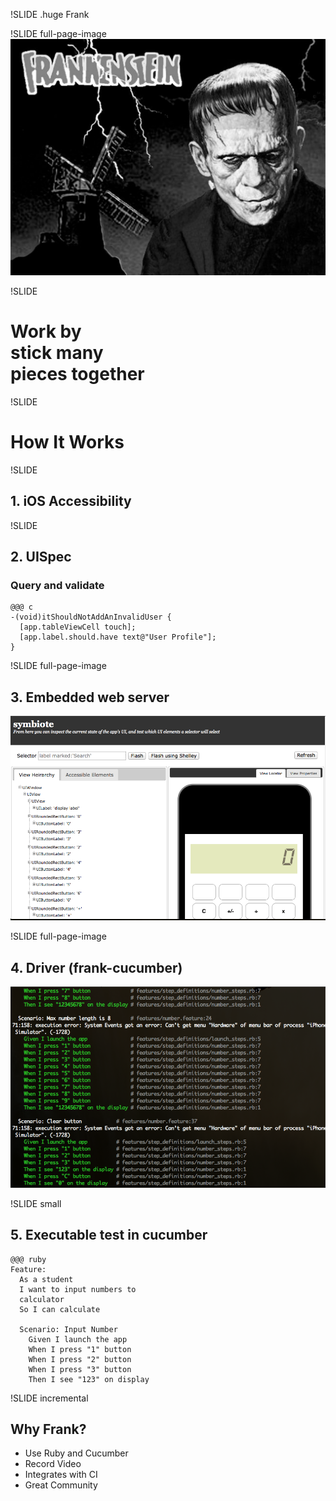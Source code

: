 !SLIDE
.huge Frank

!SLIDE full-page-image
![frankenstein](image_frankenstein.jpg)

!SLIDE
# Work by <br>stick many <br>pieces together #

!SLIDE
# How It Works #

!SLIDE
## 1. iOS Accessibility ##

!SLIDE
## 2. UISpec ##
### Query and validate ###

    @@@ c
    -(void)itShouldNotAddAnInvalidUser {
      [app.tableViewCell touch];
      [app.label.should.have text@"User Profile"];
    }

!SLIDE full-page-image
## 3. Embedded web server ##
![](symbiote.png)

!SLIDE full-page-image
## 4. Driver (frank-cucumber) ##
![](cucumber.png)

!SLIDE small
## 5. Executable test in cucumber ##

    @@@ ruby
    Feature: 
      As a student
      I want to input numbers to 
      calculator
      So I can calculate

      Scenario: Input Number
        Given I launch the app
        When I press "1" button
        When I press "2" button
        When I press "3" button
        Then I see "123" on display
        
!SLIDE incremental
## Why Frank?
- Use Ruby and Cucumber
- Record Video
- Integrates with CI
- Great Community

